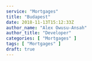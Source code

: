 ```yaml
---
service: "Mortgages"
title: "Budapest"
date: 2018-11-13T15:12:33Z
author_name: "Alex Owusu-Ansah"
author_title: "Developer"
categories: [ "Mortgages" ]
tags: [ "Mortgages" ]
draft: true
---
```

